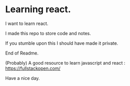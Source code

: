 # Learning react. 

I want to learn react. 

I made this repo to store code and notes. 

If you stumble upon this I should have made it private. 

End of Readme. 

(Probably) A good resource to learn javascript and react : https://fullstackopen.com/

Have a nice day. 